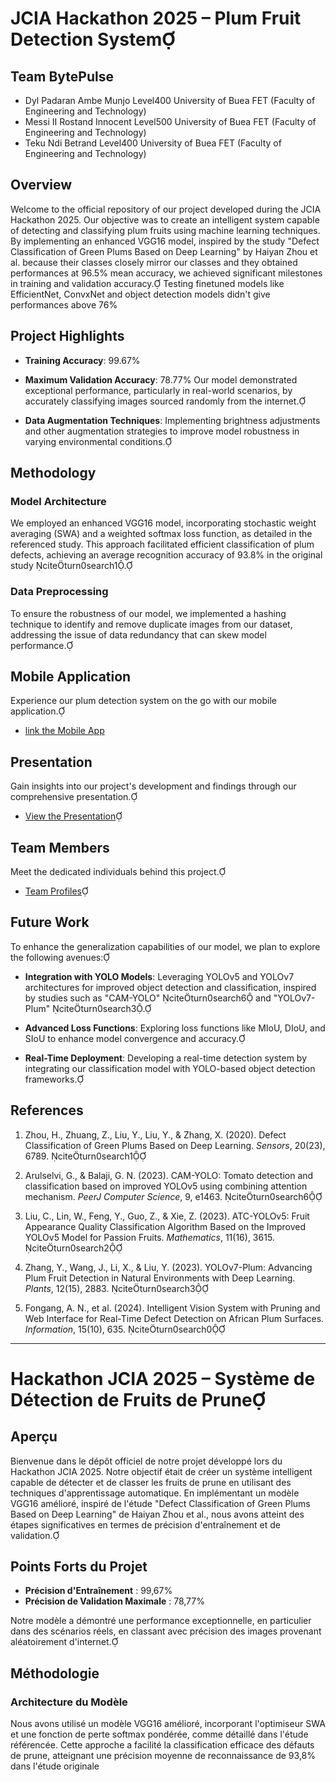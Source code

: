 # JCIA Hackathon 2025 – Plum Fruit Detection System

## Team BytePulse 
- Dyl Padaran Ambe Munjo Level400 University of Buea FET (Faculty of Engineering and Technology)
- Messi II Rostand Innocent Level500 University of Buea FET (Faculty of Engineering and Technology)
- Teku Ndi Betrand Level400 University of Buea FET (Faculty of Engineering and Technology)

## Overview

Welcome to the official repository of our project developed during the JCIA Hackathon 2025. Our objective was to create an intelligent system capable of detecting and classifying plum fruits using machine learning techniques. By implementing an enhanced VGG16 model, inspired by the study "Defect Classification of Green Plums Based on Deep Learning" by Haiyan Zhou et al. because their classes closely mirror our classes and they obtained performances at 96.5% mean accuracy, we achieved significant milestones in training and validation accuracy. Testing finetuned models like EfficientNet, ConvxNet and object detection models didn't give performances above 76%

## Project Highlights

- **Training Accuracy**: 99.67%
- **Maximum Validation Accuracy**: 78.77%
Our model demonstrated exceptional performance, particularly in real-world scenarios, by accurately classifying images sourced randomly from the internet.

- **Data Augmentation Techniques**: Implementing brightness adjustments and other augmentation strategies to improve model robustness in varying environmental conditions.

## Methodology

### Model Architecture

We employed an enhanced VGG16 model, incorporating stochastic weight averaging (SWA) and a weighted softmax loss function, as detailed in the referenced study. This approach facilitated efficient classification of plum defects, achieving an average recognition accuracy of 93.8% in the original study citeturn0search1.

### Data Preprocessing

To ensure the robustness of our model, we implemented a hashing technique to identify and remove duplicate images from our dataset, addressing the issue of data redundancy that can skew model performance.

## Mobile Application

Experience our plum detection system on the go with our mobile application.

- [link the Mobile App](https://github.com/Messi002/Plum-AI-Classifier)

## Presentation

Gain insights into our project's development and findings through our comprehensive presentation.

- [View the Presentation](https://www.facebook.com/100086678510217/videos/1640789836797213/?app=fbl)

## Team Members

Meet the dedicated individuals behind this project.

- [Team Profiles](https://www.facebook.com/100086678510217/videos/2090168244827329/?app=fbl)

## Future Work

To enhance the generalization capabilities of our model, we plan to explore the following avenues:

- **Integration with YOLO Models**: Leveraging YOLOv5 and YOLOv7 architectures for improved object detection and classification, inspired by studies such as "CAM-YOLO" citeturn0search6 and "YOLOv7-Plum" citeturn0search3.


- **Advanced Loss Functions**: Exploring loss functions like MIoU, DIoU, and SIoU to enhance model convergence and accuracy.

- **Real-Time Deployment**: Developing a real-time detection system by integrating our classification model with YOLO-based object detection frameworks.

## References

1. Zhou, H., Zhuang, Z., Liu, Y., Liu, Y., & Zhang, X. (2020). Defect Classification of Green Plums Based on Deep Learning. *Sensors*, 20(23), 6789. citeturn0search1

2. Arulselvi, G., & Balaji, G. N. (2023). CAM-YOLO: Tomato detection and classification based on improved YOLOv5 using combining attention mechanism. *PeerJ Computer Science*, 9, e1463. citeturn0search6

3. Liu, C., Lin, W., Feng, Y., Guo, Z., & Xie, Z. (2023). ATC-YOLOv5: Fruit Appearance Quality Classification Algorithm Based on the Improved YOLOv5 Model for Passion Fruits. *Mathematics*, 11(16), 3615. citeturn0search2

4. Zhang, Y., Wang, J., Li, X., & Liu, Y. (2023). YOLOv7-Plum: Advancing Plum Fruit Detection in Natural Environments with Deep Learning. *Plants*, 12(15), 2883. citeturn0search3

5. Fongang, A. N., et al. (2024). Intelligent Vision System with Pruning and Web Interface for Real-Time Defect Detection on African Plum Surfaces. *Information*, 15(10), 635. citeturn0search0

---

# Hackathon JCIA 2025 – Système de Détection de Fruits de Prune

## Aperçu

Bienvenue dans le dépôt officiel de notre projet développé lors du Hackathon JCIA 2025. Notre objectif était de créer un système intelligent capable de détecter et de classer les fruits de prune en utilisant des techniques d'apprentissage automatique. En implémentant un modèle VGG16 amélioré, inspiré de l'étude "Defect Classification of Green Plums Based on Deep Learning" de Haiyan Zhou et al., nous avons atteint des étapes significatives en termes de précision d'entraînement et de validation.

## Points Forts du Projet

- **Précision d'Entraînement** : 99,67%
- **Précision de Validation Maximale** : 78,77%

Notre modèle a démontré une performance exceptionnelle, en particulier dans des scénarios réels, en classant avec précision des images provenant aléatoirement d'internet.

## Méthodologie

### Architecture du Modèle

Nous avons utilisé un modèle VGG16 amélioré, incorporant l'optimiseur SWA et une fonction de perte softmax pondérée, comme détaillé dans l'étude référencée. Cette approche a facilité la classification efficace des défauts de prune, atteignant une précision moyenne de reconnaissance de 93,8% dans l'étude originale  
